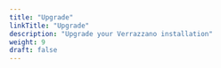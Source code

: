 ```yaml
---
title: "Upgrade"
linkTitle: "Upgrade"
description: "Upgrade your Verrazzano installation"
weight: 9
draft: false
---
```

